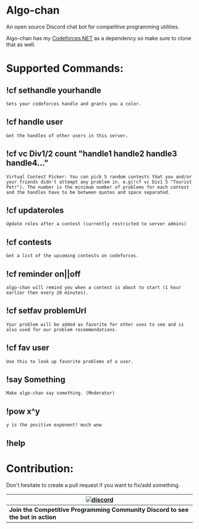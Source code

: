 # Algo-chan	
An open source Discord chat bot for competitive programming utilities.	

Algo-chan has my [Codeforces.NET](https://github.com/Ex-o/Codeforces.NET) as a dependency so make sure to clone that as well.

# Supported Commands:

## !cf sethandle yourhandle
``Sets your codeforces handle and grants you a color.``
## !cf handle user
``Get the handles of other users in this server.``
## !cf vc Div1/2 count "handle1 handle2 handle3 handle4..."
``Virtual Contest Picker: You can pick 5 random contests that you and/or your friends didn't attempt any problem in. e.g(!cf vc Div1 5 "Tourist Petr"). The number is the minimum number of problems for each contest and the handles have to be between quotes and space separated.``
## !cf updateroles
``Update roles after a contest (currently restricted to server admins)``
## !cf contests
``Get a list of the upcoming contests on codeforces.``
## !cf reminder on||off
``algo-chan will remind you when a contest is about to start (1 hour earlier then every 20 minutes).``
## !cf setfav problemUrl
``Your problem will be added as favorite for other uses to see and is also used for our problem recommendations.``
## !cf fav user
``Use this to look up favorite problems of a user.``
## !say Something
``Make algo-chan say something. (Moderator)``
## !pow x^y
``y is the positive exponent! much wow``
## !help

# Contribution:
Don't hesitate to create a pull request if you want to fix/add something.

|[![discord](https://cdn.discordapp.com/attachments/266240393639755778/281920766490968064/discord.png)](https://discord.gg/algorithms)|
|---|
| **Join the Competitive Programming Community Discord to see the bot in action** |

